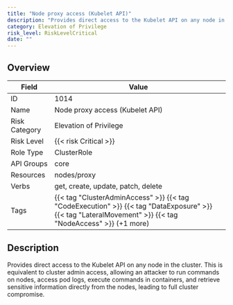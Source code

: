 ```yaml
---
title: "Node proxy access (Kubelet API)"
description: "Provides direct access to the Kubelet API on any node in the cluster. This is equivalent to cluster admin access, allowing an attacker to run commands on nodes, access pod logs, execute commands in containers, and retrieve sensitive information directly from the nodes, leading to full cluster compromise."
category: Elevation of Privilege
risk_level: RiskLevelCritical
date: ""
---
```


## Overview

| Field         | Value                                                                                                                                                    |
| ------------- | -------------------------------------------------------------------------------------------------------------------------------------------------------- |
| ID            | 1014                                                                                                                                                     |
| Name          | Node proxy access (Kubelet API)                                                                                                                          |
| Risk Category | Elevation of Privilege                                                                                                                                   |
| Risk Level    | {{< risk Critical >}}                                                                                                                                    |
| Role Type     | ClusterRole                                                                                                                                              |
| API Groups    | core                                                                                                                                                     |
| Resources     | nodes/proxy                                                                                                                                              |
| Verbs         | get, create, update, patch, delete                                                                                                                       |
| Tags          | {{< tag "ClusterAdminAccess" >}} {{< tag "CodeExecution" >}} {{< tag "DataExposure" >}} {{< tag "LateralMovement" >}} {{< tag "NodeAccess" >}} (+1 more) |

## Description

Provides direct access to the Kubelet API on any node in the cluster. This is equivalent to cluster admin access, allowing an attacker to run commands on nodes, access pod logs, execute commands in containers, and retrieve sensitive information directly from the nodes, leading to full cluster compromise.
